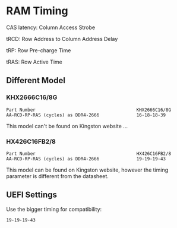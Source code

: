 # RAM Timing

CAS latency: Column Access Strobe

tRCD: Row Address to Column Address Delay

tRP: Row Pre-charge Time

tRAS: Row Active Time

## Different Model

### KHX2666C16/8G

```
Part Number                                      KHX2666C16/8G
AA-RCD-RP-RAS (cycles) as DDR4-2666              16-18-18-39
```

This model can't be found on Kingston website ...

### HX426C16FB2/8

```
Part Number                                      HX426C16FB2/8
AA-RCD-RP-RAS (cycles) as DDR4-2666              19-19-19-43
```

This model can be found on Kingston website, however the timing parameter is different from the datasheet.

## UEFI Settings

Use the bigger timing for compatibility:

```
19-19-19-43
```

